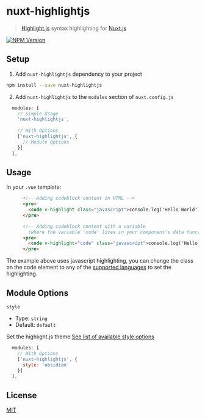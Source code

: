 # nuxt-highlightjs

> [Highlight.js](https://highlightjs.org/) syntax highlighting for [Nuxt.js](https://nuxtjs.org/)

[![NPM Version][npm-image]][npm-url]

## Setup

1. Add `nuxt-highlightjs` dependency to your project

```bash
npm install --save nuxt-highlightjs
```

2. Add `nuxt-highlightjs` to the `modules` section of `nuxt.config.js`

```js
  modules: [
    // Simple Usage
    'nuxt-highlightjs',
    
    // With Options
    ['nuxt-highlightjs', {
      // Module Options
    }]
  ],
```

## Usage

In your `.vue` template:
```html
      <!-- Adding codeblock content in HTML -->
      <pre>
        <code v-highlight class="javascript">console.log('Hello World')</code>
      </pre>

      <!-- Adding codeblock content with a variable 
        (where the variable 'code' lives in your component's data function) -->
      <pre>
        <code v-highlight="code" class="javascript">console.log('Hello World')</code>
      </pre>
```
The example above uses javascript highlighting, you can change the class on the code element to any of the [supported languages](https://highlightjs.org/static/demo/) to set the highlighting.

## Module Options

`style`
 - Type: `string`
 - Default: `default`
 
Set the highlight.js theme
[See list of available style options](https://github.com/Llang8/nuxt-highlightjs/blob/master/STYLES.md)
```js
  modules: [
    // With Options
    ['nuxt-highlightjs', {
      style: 'obsidian'
    }]
  ],
```

## License

[MIT](http://vjpr.mit-license.org)

[npm-image]: https://img.shields.io/npm/v/nuxt-highlightjs.svg
[npm-url]: https://www.npmjs.com/package/nuxt-highlightjs

